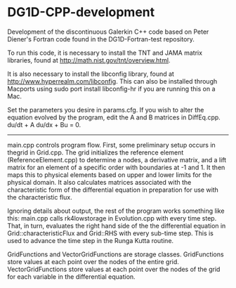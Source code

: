 # DG1D-CPP-development
Development of the discontinuous Galerkin C++ code based on Peter Diener's Fortran code found in the DG1D-Fortran-test repository.

To run this code, it is necessary to install the TNT and JAMA matrix
libraries, found at http://math.nist.gov/tnt/overview.html.

It is also necessary to install the libconfig library, found at
http://www.hyperrealm.com/libconfig. This can also be installed
through Macports using
sudo port install libconfig-hr
if you are running this on a Mac. 

Set the parameters you desire in params.cfg. If you wish to alter the
equation evolved by the program, edit the A and B matrices in
DiffEq.cpp. du/dt + A du/dx + Bu = 0. 

--------------------------------------------

main.cpp controls program flow. First, some preliminary setup occurs
in thegrid in Grid.cpp. The grid initializes the reference element
(ReferenceElement.cpp) to determine a nodes, a derivative matrix, and
a lift matrix for an element of a specific order with boundaries at -1
and 1. It then maps this to physical elements based on upper and lower
limits for the physical domain. It also calculates matrices associated
with the characteristic form of the differential equation in
preparation for use with the characteristic flux.

Ignoring details about output, the rest of the program works something
like this: main.cpp calls rk4lowstorage in Evolution.cpp with every
time step. That, in turn, evaluates the right hand side of the the
differential equation in Grid::characteristicFlux and Grid::RHS with
every sub-time step. This is used to advance the time step in the
Runga Kutta routine.

GridFunctions and VectorGridFunctions are storage
classes. GridFunctions store values at each point over the nodes of
the entire grid. VectorGridFunctions store values at each point over
the nodes of the grid for each variable in the differential equation.
